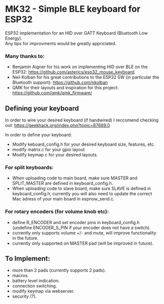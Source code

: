 # MK32 - Simple BLE keyboard for ESP32
ESP32 implementation for an HID over GATT Keyboard (Bluetooth Low Energy).  
Any tips for improvments would be greatly appriciated.

### Many thanks to:
- Benjamin Aigner for his work on implementing HID over BLE on the ESP32: https://github.com/asterics/esp32_mouse_keyboard.
- Neil Kolban for his great contributions to the ESP32 SW (in particular the Bluetooth support): https://github.com/nkolban
- QMK for their layouts and inspiration for this project: https://github.com/qmk/qmk_firmware/


## Defining your keyboard
In order to wire your desired keyboard (if handwired) I reccomend checking out:
https://geekhack.org/index.php?topic=87689.0

In order to define your keyboard:
- Modify keboard_config.h for your desired keyboard size, features, etc.
- modify matrix.c for your gpio layout
- Modify keymap.c for your desired layouts.

### For split keyboards:
- When uploading code to main board, make sure MASTER and SPLIT_MASTER are defined in keyboard_config.h.
- When uploading code to slave board, make sure SLAVE is defined in keyboard_config.h, currently you will also need to update the correct Mac adress of your main board in espnow_send.c.

### For rotary encoders (for volume knob etc):
- define R_ENCODER and set encoder pins in keyboard_config.h (undefine ENCODER_S_PIN if your encoder does not have a switch).
- currently only supports volume +/- and mute, will improve functionality in the future.
- currently only supported on MASTER pad (will be improved in future).

## To Implement:
- more than 2 pads (currently supports 2 pads).
- macros.
- battery level indication.
- connection switching.
- modify keymap via webserver.
- security (?).

